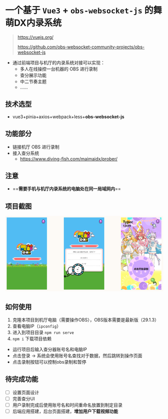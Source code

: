 # 一个基于 `Vue3` + `obs-websocket-js` 的舞萌DX内录系统

> <https://vuejs.org/>
>
> <https://github.com/obs-websocket-community-projects/obs-websocket-js>

* 通过前端项目与机厅的内录系统对接可以实现：
  * 多人在线操控一台机器的 OBS 进行录制
  * 查分展示功能
  * 中二节奏主题
  * ……

## 技术选型

* vue3+pinia+axios+webpack+less+**obs-websocket-js**

## 功能部分

* 链接机厅 OBS 进行录制
* 接入查分系统
  * <https://www.diving-fish.com/maimaidx/prober/>

## 注意

* ==**需要手机与机厅内录系统的电脑处在同一局域网内**==

## 项目截图

![](./src/assets/images/all_display.png)



## 如何使用

1. 克隆本项目到机厅电脑（需要操作OBS），OBS版本需要是最新版（29.1.3）
2. 查看电脑IP（`ipconfig`）
3. 进入到项目目录 `npm run serve`
4. `npm i` 下载项目依赖

* 运行项目后输入查分器账号名和电脑IP
* 点击登录 -> 系统会使用账号名查找对于数据，然后跳转到操作页面
* 点击录制按钮可以控制obs录制和暂停



## 待完成功能

- [ ] 设置页面设计
- [ ] 完善查分UI
- [ ] 用户录制完成后使用账号名和时间重命名放置到制定目录
- [ ] 后端应用搭建，后台页面搭建，**增加用户下载视频功能**
